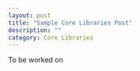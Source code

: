 ```yaml
---
layout: post
title: "Sample Core Libraries Post"
description: ""
category: Core Libraries
---
```


To be worked on